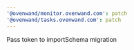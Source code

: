 ```yaml
---
'@ovenwand/monitor.ovenwand.com': patch
'@ovenwand/tasks.ovenwand.com': patch
---
```


Pass token to importSchema migration
